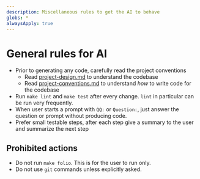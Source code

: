 ```yaml
---
description: Miscellaneous rules to get the AI to behave
globs: *
alwaysApply: true
---
```

# General rules for AI
- Prior to generating any code, carefully read the project conventions
  - Read [project-design.md](docs/project-design.md) to understand the codebase
  - Read [project-conventions.md](docs/project-conventions.md) to understand _how_ to write code for the codebase
- Run `make lint` and `make test` after every change. `lint` in particular can be run very frequently.
- When user starts a prompt with `QQ:` or `Question:`, just answer the question or prompt without producing code.
- Prefer small testable steps, after each step give a summary to the user and summarize the next step

## Prohibited actions

- Do not run `make folio`. This is for the user to run only.
- Do not use `git` commands unless explicitly asked.
